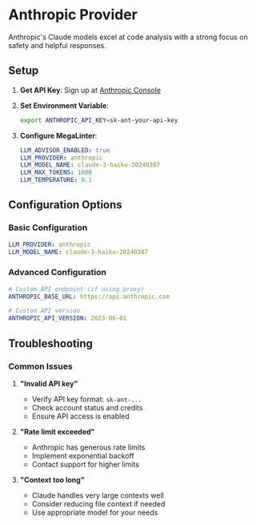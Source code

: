 # Anthropic Provider

Anthropic's Claude models excel at code analysis with a strong focus on safety and helpful responses.

## Setup

1. **Get API Key**: Sign up at [Anthropic Console](https://console.anthropic.com/)

2. **Set Environment Variable**:

   ```bash
   export ANTHROPIC_API_KEY=sk-ant-your-api-key
   ```

3. **Configure MegaLinter**:

   ```yaml
   LLM_ADVISOR_ENABLED: true
   LLM_PROVIDER: anthropic
   LLM_MODEL_NAME: claude-3-haiku-20240307
   LLM_MAX_TOKENS: 1000
   LLM_TEMPERATURE: 0.1
   ```

## Configuration Options

### Basic Configuration

```yaml
LLM_PROVIDER: anthropic
LLM_MODEL_NAME: claude-3-haiku-20240307
```

### Advanced Configuration

```yaml
# Custom API endpoint (if using proxy)
ANTHROPIC_BASE_URL: https://api.anthropic.com

# Custom API version
ANTHROPIC_API_VERSION: 2023-06-01
```

## Troubleshooting

### Common Issues

1. **"Invalid API key"**
   - Verify API key format: `sk-ant-...`
   - Check account status and credits
   - Ensure API access is enabled

2. **"Rate limit exceeded"**
   - Anthropic has generous rate limits
   - Implement exponential backoff
   - Contact support for higher limits

3. **"Context too long"**
   - Claude handles very large contexts well
   - Consider reducing file context if needed
   - Use appropriate model for your needs

